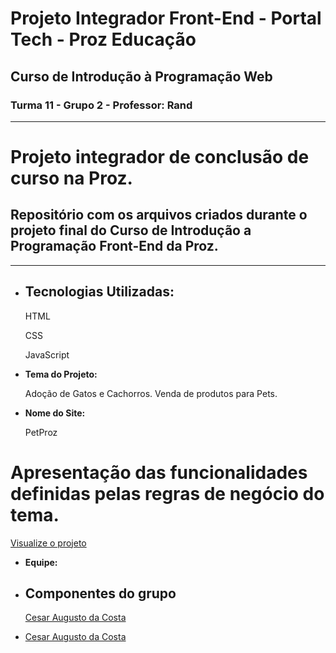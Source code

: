 # Projeto Integrador Front-End - Portal Tech - Proz Educação
## Curso de Introdução à Programação Web
### Turma 11 - Grupo 2 - Professor: Rand

----

# Projeto integrador de conclusão de curso na Proz.
## Repositório com os arquivos criados durante o projeto final do Curso de Introdução a Programação Front-End da Proz.

---

- ## **Tecnologias Utilizadas:**

  HTML

  CSS

  JavaScript
  
  
- **Tema do Projeto:**

  Adoção de Gatos e Cachorros.
  Venda de produtos para Pets.
  

- **Nome do Site:**

  PetProz
  



# Apresentação das funcionalidades definidas pelas regras de negócio do tema.

[Visualize o projeto](https://cesar-augusto-costa.github.io/projeto_integrador_FRONT_END_proz_turma11_grupo2/)


- **Equipe:**
- ## Componentes do grupo

  [Cesar Augusto da Costa](https://github.com/cesar-augusto-costa)

* [Cesar Augusto da Costa](https://github.com/cesar-augusto-costa)

